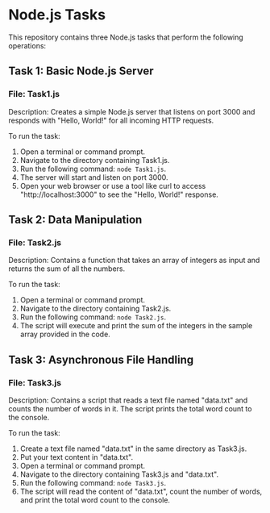# Node.js Tasks

This repository contains three Node.js tasks that perform the following operations:

## Task 1: Basic Node.js Server

### File: Task1.js

Description: Creates a simple Node.js server that listens on port 3000 and responds with "Hello, World!" for all incoming HTTP requests.

To run the task:
1. Open a terminal or command prompt.
2. Navigate to the directory containing Task1.js.
3. Run the following command: `node Task1.js`.
4. The server will start and listen on port 3000.
5. Open your web browser or use a tool like curl to access "http://localhost:3000" to see the "Hello, World!" response.

## Task 2: Data Manipulation

### File: Task2.js

Description: Contains a function that takes an array of integers as input and returns the sum of all the numbers.

To run the task:
1. Open a terminal or command prompt.
2. Navigate to the directory containing Task2.js.
3. Run the following command: `node Task2.js`.
4. The script will execute and print the sum of the integers in the sample array provided in the code.

## Task 3: Asynchronous File Handling

### File: Task3.js

Description: Contains a script that reads a text file named "data.txt" and counts the number of words in it. The script prints the total word count to the console.

To run the task:
1. Create a text file named "data.txt" in the same directory as Task3.js.
2. Put your text content in "data.txt".
3. Open a terminal or command prompt.
4. Navigate to the directory containing Task3.js and "data.txt".
5. Run the following command: `node Task3.js`.
6. The script will read the content of "data.txt", count the number of words, and print the total word count to the console.

